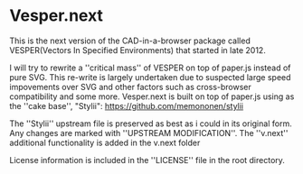 Vesper.next
===========

This is the next version of the CAD-in-a-browser package called VESPER(Vectors In Specified Environments) that started in late 2012.

I will try to rewrite a ''critical mass'' of VESPER on top of paper.js instead of pure SVG. This re-write is largely undertaken due to suspected large speed impovements over SVG and other factors such as cross-browser compatibility and some more.
Vesper.next is built on top of paper.js using as the ''cake base'',  "Stylii": https://github.com/memononen/stylii




The ''Stylii'' upstream file is preserved as best as i could in its original form. Any changes are marked with ''UPSTREAM MODIFICATION''.
The ''v.next'' additional functionality is added in the v.next folder


License information is included in the ''LICENSE'' file in the root directory.